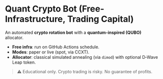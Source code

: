 # Quant Crypto Bot (Free-Infrastructure, Trading Capital)

An automated **crypto rotation bot** with a **quantum-inspired (QUBO)** allocator.
- **Free infra**: run on GitHub Actions schedule.
- **Modes**: paper or live (spot, via CCXT).
- **Allocator**: classical simulated annealing (via `dimod`) with optional D‑Wave Leap token.

> ⚠️ Educational only. Crypto trading is risky. No guarantee of profits.
